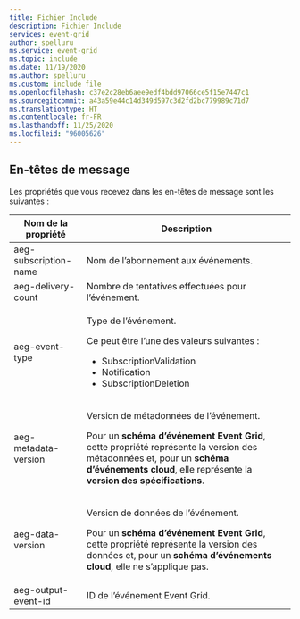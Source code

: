 ```yaml
---
title: Fichier Include
description: Fichier Include
services: event-grid
author: spelluru
ms.service: event-grid
ms.topic: include
ms.date: 11/19/2020
ms.author: spelluru
ms.custom: include file
ms.openlocfilehash: c37e2c28eb6aee9edf4bdd97066ce5f15e7447c1
ms.sourcegitcommit: a43a59e44c14d349d597c3d2fd2bc779989c71d7
ms.translationtype: HT
ms.contentlocale: fr-FR
ms.lasthandoff: 11/25/2020
ms.locfileid: "96005626"
---
```

## <a name="message-headers"></a>En-têtes de message
Les propriétés que vous recevez dans les en-têtes de message sont les suivantes :

| Nom de la propriété | Description |
| ------------- | ----------- | 
| aeg-subscription-name | Nom de l’abonnement aux événements. |
| aeg-delivery-count | Nombre de tentatives effectuées pour l’événement. |
| aeg-event-type | <p>Type de l’événement.</p><p>Ce peut être l’une des valeurs suivantes :</p><ul><li>SubscriptionValidation</li><li>Notification</li><li>SubscriptionDeletion</li></ul> | 
| aeg-metadata-version | <p>Version de métadonnées de l’événement.<p> Pour un **schéma d’événement Event Grid**, cette propriété représente la version des métadonnées et, pour un **schéma d’événements cloud**, elle représente la **version des spécifications**. </p>|
| aeg-data-version | <p>Version de données de l’événement.</p><p>Pour un **schéma d’événement Event Grid**, cette propriété représente la version des données et, pour un **schéma d’événements cloud**, elle ne s’applique pas.</p> |
| aeg-output-event-id | ID de l’événement Event Grid. |


